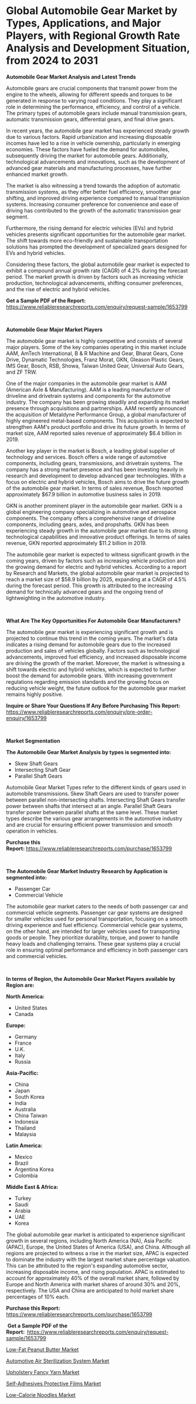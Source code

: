 <p><h1>Global Automobile Gear Market by Types, Applications, and Major Players, with Regional Growth Rate Analysis and Development Situation, from 2024 to 2031</h1></p><p><strong>Automobile Gear Market Analysis and Latest Trends</strong></p>
<p><p>Automobile gears are crucial components that transmit power from the engine to the wheels, allowing for different speeds and torques to be generated in response to varying road conditions. They play a significant role in determining the performance, efficiency, and control of a vehicle. The primary types of automobile gears include manual transmission gears, automatic transmission gears, differential gears, and final drive gears.</p><p>In recent years, the automobile gear market has experienced steady growth due to various factors. Rapid urbanization and increasing disposable incomes have led to a rise in vehicle ownership, particularly in emerging economies. These factors have fueled the demand for automobiles, subsequently driving the market for automobile gears. Additionally, technological advancements and innovations, such as the development of advanced gear materials and manufacturing processes, have further enhanced market growth.</p><p>The market is also witnessing a trend towards the adoption of automatic transmission systems, as they offer better fuel efficiency, smoother gear shifting, and improved driving experience compared to manual transmission systems. Increasing consumer preference for convenience and ease of driving has contributed to the growth of the automatic transmission gear segment.</p><p>Furthermore, the rising demand for electric vehicles (EVs) and hybrid vehicles presents significant opportunities for the automobile gear market. The shift towards more eco-friendly and sustainable transportation solutions has prompted the development of specialized gears designed for EVs and hybrid vehicles.</p><p>Considering these factors, the global automobile gear market is expected to exhibit a compound annual growth rate (CAGR) of 4.2% during the forecast period. The market growth is driven by factors such as increasing vehicle production, technological advancements, shifting consumer preferences, and the rise of electric and hybrid vehicles.</p></p>
<p><strong>Get a Sample PDF of the Report:&nbsp;</strong> <a href="https://www.reliableresearchreports.com/enquiry/request-sample/1653799">https://www.reliableresearchreports.com/enquiry/request-sample/1653799</a></p>
<p>&nbsp;</p>
<p><strong>Automobile Gear Major Market Players</strong></p>
<p><p>The automobile gear market is highly competitive and consists of several major players. Some of the key companies operating in this market include AAM, AmTech International, B & R Machine and Gear, Bharat Gears, Cone Drive, Dynamatic Technologies, Franz Morat, GKN, Gleason Plastic Gears, IMS Gear, Bosch, RSB, Showa, Taiwan United Gear, Universal Auto Gears, and ZF TRW. </p><p>One of the major companies in the automobile gear market is AAM (American Axle & Manufacturing). AAM is a leading manufacturer of driveline and drivetrain systems and components for the automotive industry. The company has been growing steadily and expanding its market presence through acquisitions and partnerships. AAM recently announced the acquisition of Metaldyne Performance Group, a global manufacturer of highly engineered metal-based components. This acquisition is expected to strengthen AAM's product portfolio and drive its future growth. In terms of market size, AAM reported sales revenue of approximately $6.4 billion in 2019.</p><p>Another key player in the market is Bosch, a leading global supplier of technology and services. Bosch offers a wide range of automotive components, including gears, transmissions, and drivetrain systems. The company has a strong market presence and has been investing heavily in research and development to develop advanced gear technologies. With a focus on electric and hybrid vehicles, Bosch aims to drive the future growth of the automobile gear market. In terms of sales revenue, Bosch reported approximately $67.9 billion in automotive business sales in 2019.</p><p>GKN is another prominent player in the automobile gear market. GKN is a global engineering company specializing in automotive and aerospace components. The company offers a comprehensive range of driveline components, including gears, axles, and propshafts. GKN has been experiencing steady growth in the automobile gear market due to its strong technological capabilities and innovative product offerings. In terms of sales revenue, GKN reported approximately $11.2 billion in 2019.</p><p>The automobile gear market is expected to witness significant growth in the coming years, driven by factors such as increasing vehicle production and the growing demand for electric and hybrid vehicles. According to a report by Research and Markets, the global automobile gear market is projected to reach a market size of $58.9 billion by 2025, expanding at a CAGR of 4.5% during the forecast period. This growth is attributed to the increasing demand for technically advanced gears and the ongoing trend of lightweighting in the automotive industry.</p></p>
<p>&nbsp;</p>
<p><strong>What Are The Key Opportunities For Automobile Gear Manufacturers?</strong></p>
<p><p>The automobile gear market is experiencing significant growth and is projected to continue this trend in the coming years. The market's data indicates a rising demand for automobile gears due to the increased production and sales of vehicles globally. Factors such as technological advancements, improved fuel efficiency, and increased disposable income are driving the growth of the market. Moreover, the market is witnessing a shift towards electric and hybrid vehicles, which is expected to further boost the demand for automobile gears. With increasing government regulations regarding emission standards and the growing focus on reducing vehicle weight, the future outlook for the automobile gear market remains highly positive.</p></p>
<p><strong>Inquire or Share Your Questions If Any Before Purchasing This Report:</strong> <a href="https://www.reliableresearchreports.com/enquiry/pre-order-enquiry/1653799">https://www.reliableresearchreports.com/enquiry/pre-order-enquiry/1653799</a></p>
<p>&nbsp;</p>
<p><strong>Market Segmentation</strong></p>
<p><strong>The Automobile Gear Market Analysis by types is segmented into:</strong></p>
<p><ul><li>Skew Shaft Gears</li><li>Intersecting Shaft Gear</li><li>Parallel Shaft Gears</li></ul></p>
<p><p>Automobile Gear Market Types refer to the different kinds of gears used in automobile transmissions. Skew Shaft Gears are used to transfer power between parallel non-intersecting shafts. Intersecting Shaft Gears transfer power between shafts that intersect at an angle. Parallel Shaft Gears transfer power between parallel shafts at the same level. These market types describe the various gear arrangements in the automotive industry and are crucial for ensuring efficient power transmission and smooth operation in vehicles.</p></p>
<p><strong>Purchase this Report:&nbsp;</strong><a href="https://www.reliableresearchreports.com/purchase/1653799">https://www.reliableresearchreports.com/purchase/1653799</a></p>
<p>&nbsp;</p>
<p><strong>The Automobile Gear Market Industry Research by Application is segmented into:</strong></p>
<p><ul><li>Passenger Car</li><li>Commercial Vehicle</li></ul></p>
<p><p>The automobile gear market caters to the needs of both passenger car and commercial vehicle segments. Passenger car gear systems are designed for smaller vehicles used for personal transportation, focusing on a smooth driving experience and fuel efficiency. Commercial vehicle gear systems, on the other hand, are intended for larger vehicles used for transporting goods or people. They prioritize durability, torque, and power to handle heavy loads and challenging terrains. These gear systems play a crucial role in ensuring optimal performance and efficiency in both passenger cars and commercial vehicles.</p></p>
<p>&nbsp;</p>
<p><strong>In terms of Region, the Automobile Gear Market Players available by Region are:</strong></p>
<p>
    <p> <strong> North America: </strong>
        <ul>
            <li>United States</li>
            <li>Canada</li>
        </ul>
        </p> 
    <p> <strong> Europe: </strong>
        <ul>
            <li>Germany</li>
            <li>France</li>
            <li>U.K.</li>
            <li>Italy</li>
            <li>Russia</li>
        </ul>
        </p> 
    <p> <strong> Asia-Pacific: </strong>
        <ul>
            <li>China</li>
            <li>Japan</li>
            <li>South Korea</li>
            <li>India</li>
            <li>Australia</li>
            <li>China Taiwan</li>
            <li>Indonesia</li>
            <li>Thailand</li>
            <li>Malaysia</li>
        </ul>
        </p> 
    <p> <strong> Latin America: </strong>
        <ul>
            <li>Mexico</li>
            <li>Brazil</li>
            <li>Argentina Korea</li>
            <li>Colombia</li>
        </ul>
        </p> 
    <p> <strong> Middle East & Africa: </strong>
        <ul>
            <li>Turkey</li>
            <li>Saudi</li>
            <li>Arabia</li>
            <li>UAE</li>
            <li>Korea</li>
        </ul>
    </p>
    </p>
<p><p>The global automobile gear market is anticipated to experience significant growth in several regions, including North America (NA), Asia Pacific (APAC), Europe, the United States of America (USA), and China. Although all regions are projected to witness a rise in the market size, APAC is expected to dominate the industry with the largest market share percentage valuation. This can be attributed to the region's expanding automotive sector, increasing disposable income, and rising population. APAC is estimated to account for approximately 40% of the overall market share, followed by Europe and North America with market shares of around 30% and 20%, respectively. The USA and China are anticipated to hold market share percentages of 10% each.</p></p>
<p><strong>Purchase this Report: </strong><a href="https://www.reliableresearchreports.com/purchase/1653799">https://www.reliableresearchreports.com/purchase/1653799</a></p>
<p>&nbsp;<strong>Get a Sample PDF of the Report:&nbsp;&nbsp;</strong><a href="https://www.reliableresearchreports.com/enquiry/request-sample/1653799">https://www.reliableresearchreports.com/enquiry/request-sample/1653799</a></p>
<p><strong></strong></p>
<p><p><a href="https://medium.com/@karleeprice2004/low-fat-peanut-butter-market-competitive-analysis-market-trends-and-forecast-to-2031-e30a44aa3044">Low-Fat Peanut Butter Market</a></p><p><a href="https://medium.com/@evertkohler82/automotive-air-sterilization-system-market-size-reveals-the-best-marketing-channels-in-global-c942639cf193">Automotive Air Sterilization System Market</a></p><p><a href="https://medium.com/@evertkohler82/upholstery-fancy-yarn-market-furnishes-information-on-market-share-market-trends-and-market-ea00baad826f">Upholstery Fancy Yarn Market</a></p><p><a href="https://medium.com/@evertkohler82/self-adhesives-protective-films-market-exploring-market-share-market-trends-and-future-growth-5a0635d918d4">Self-Adhesives Protective Films Market</a></p><p><a href="https://medium.com/@evertkohler82/low-calorie-noodles-market-size-cagr-trends-2024-2030-7ae7c54fac8d">Low-Calorie Noodles Market</a></p></p>